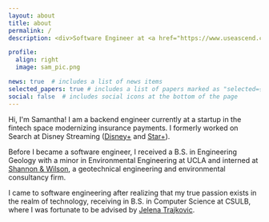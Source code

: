```yaml
---
layout: about
title: about
permalink: /
description: <div>Software Engineer at <a href="https://www.useascend.com/" target="_blank">Ascend</a><p>San Francisco, CA</p></div>

profile:
  align: right
  image: sam_pic.png

news: true  # includes a list of news items
selected_papers: true # includes a list of papers marked as "selected={true}"
social: false  # includes social icons at the bottom of the page
---
```


Hi, I'm Samantha! I am a backend engineer currently at a startup in the fintech space modernizing insurance payments. I formerly worked on Search at Disney Streaming (<a href="https://www.disneyplus.com/" target="_blank">Disney+</a> and <a href="https://www.starplus.com/" target="_blank">Star+</a>).

Before I became a software engineer, I received a B.S. in Engineering Geology with a minor in Environmental Engineering at UCLA and interned at <a href="https://www.shannonwilson.com" target="_blank">Shannon & Wilson</a>, a geotechnical engineering and environmental consultancy firm.

I came to software engineering after realizing that my true passion exists in the realm of technology, receiving in B.S. in Computer Science at CSULB, where I was fortunate to be advised by <a href="https://scholar.google.ca/citations?user=l-Eo7mYAAAAJ&hl=en" target="_blank">Jelena Trajkovic</a>.


<!--
Write your biography here. Tell the world about yourself. Link to your favorite [subreddit](http://reddit.com){:target="\_blank"}. You can put a picture in, too. The code is already in, just name your picture `prof_pic.jpg` and put it in the `img/` folder.

Put your address / P.O. box / other info right below your picture. You can also disable any these elements by editing `profile` property of the YAML header of your `_pages/about.md`. Edit `_bibliography/papers.bib` and Jekyll will render your [publications page](/al-folio/publications/) automatically.

Link to your social media connections, too. This theme is set up to use [Font Awesome icons](http://fortawesome.github.io/Font-Awesome/){:target="\_blank"} and [Academicons](https://jpswalsh.github.io/academicons/){:target="\_blank"}, like the ones below. Add your Facebook, Twitter, LinkedIn, Google Scholar, or just disable all of them.
-->
